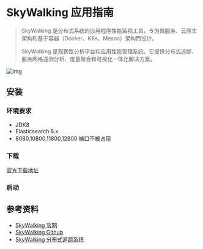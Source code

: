 # SkyWalking 应用指南

> SkyWalking 是分布式系统的应用程序性能监视工具，专为微服务、云原生架构和基于容器（Docker、K8s、Mesos）架构而设计。
>
> SkyWalking 是观察性分析平台和应用性能管理系统。它提供分布式追踪、服务网格遥测分析、度量聚合和可视化一体化解决方案。

![img](https://skywalking.apache.org/assets/frame.jpeg)

## 安装

### 环境要求

- JDK8
- Elasticsearch 6.x
- 8080,10800,11800,12800 端口不被占用

### 下载

[官方下载地址](http://skywalking.apache.org/downloads/)

### 启动

## 参考资料

- [SkyWalking 官网](https://skywalking.apache.org/)
- [SkyWalking Github](https://github.com/apache/skywalking)
- [SkyWalking 分布式追踪系统](https://www.jianshu.com/p/2fd56627a3cf)
